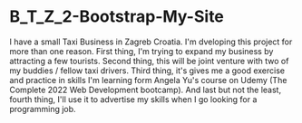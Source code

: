 # B_T_Z_2-Bootstrap-My-Site
I have a small Taxi Business in Zagreb Croatia. I'm dveloping this project for more than one reason.
First thing, I'm trying to expand my business by attracting a few tourists.
Second thing, this will be joint venture with two of my buddies / fellow taxi drivers.
Third thing, it's gives me a good exercise and practice in skills I'm learning form Angela Yu's course on Udemy (The Complete 2022 Web Development bootcamp).
And last but not the least, fourth thing, I'll use it to advertise my skills when I go looking for a programming job.
